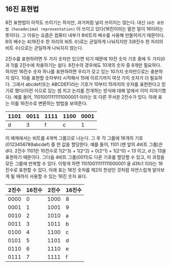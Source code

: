 ## 16진 표현법
8진 표현법이 아직도 쓰이기는 하지만, 과거처럼 널리 쓰이지는 않는다. 대신 `16진 표현법 (hexadecimal representation)` 이 쓰이고 있다(16진이라는 말은 밑이 16이라는 뜻이다). 그 이유는 요즘은 컴퓨터 내부가 8비트의 배수를 사용해 만들어지기 때문이다. 8의 배수는 4(16진수 한 자리의 비트 수)로는 균일하게 나눠지지만 3(8진수 한 자리의 비트 수)으로는 균일하게 나눠지지 않는다.

2진수를 표현하려면 두 가지 숫자만 있으면 되기 때문에 10진 숫자 기호 중에 두 가지(0과 1)를 2진수에 차용하기는 쉽다. 8진수의 경우에도 10개의 숫자 중 8개만 필요하다. 하지만 16진수 숫자 하나를 표현하려면 우리가 갖고 있는 10가지 숫자만으로는 충분하지 않다. 10을 표현할 숫자부터 시작해서 15에 이르기까지 여섯 가지 숫자가 더 필요하다. 그래서 abcdef(또는 ABCDEF)라는 기호가 10부터 15까지의 숫자를 표현한다고 믿기로 했다(이런 식으로 있는 셈 치고 논리를 전개하는 방식에 대해 앞에서 이미 이야기했다). 예를 들어, 11010011111111000001 이라는 또 다른 무서운 2진수가 있다. 아래 표는 이를 16진수로 변환하는 방법을 보여준다.

| 1101 | 0011 | 1111 | 1100 | 0001 |
| --- | --- | --- | --- | --- | 
| d | 3 | f | c | 1 | 

이 예제에서는 비트를 4개씩 그룹으로 나눈다. 그 후 각 그룹에 16개의 기호(0123456789abcdef) 중 한 값을 할당한다. 예를 들어, 1101 (맨 앞의 4비트 그룹)은 d다. 2진수 1101은 10진수로 1(2^3) + 1(2^2) + 0(2^1) + 1(2^0) = 13 이고, d 는 13을 표현하기 때문이다. 그다음 4비트 그룹(0011)도 다른 기호를 할당할 수 있고, 이 과정을 모든 그룹에 반복할 수 있다. 이렇게 하면 11010011111111000001 을 d3fc1 이라는 16진수로 표현할 수 있다. 아래 표는 16진 숫자를 제2의 천성인 것처럼 자연스럽게 알아보게 될 때까지 사용할 수 있는 16진 숫자 표다.

| 2진수 | 16진수 | 2진수 | 16진수|
| --- | --- | --- | --- |
| 0000 | 0 | 1000 | 8 |
| 0001 | 1 | 1001 | 9 |
| 0010 | 2 | 1010 | a |
| 0011 | 3 | 1011 | b |
| 0100 | 4 | 1100 | c |
| 0101 | 5 | 1101 | d |
| 0110 | 6 | 1110 | e |
| 0111 | 7 | 1111 | f |